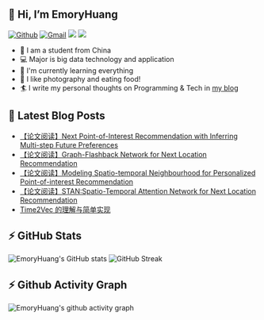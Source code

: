 ## 👋 Hi, I’m EmoryHuang
[![Github](https://img.shields.io/badge/-Github-000?style=flat&logo=Github&logoColor=white)](https://github.com/emoryhuang)
[![Gmail](https://img.shields.io/badge/-Gmail-c14438?style=flat&logo=Gmail&logoColor=white)](mailto:vunihbolvep@gmail.com)
![](https://komarev.com/ghpvc/?username=EmoryHuang)
![](https://img.shields.io/badge/build-passing-brightgreen)
- 🧐 I am a student from China
- 💻 Major is big data technology and application
- 🌱 I'm currently learning everything
- 👯 I like photography and eating food!
- 🏄‍ I write my personal thoughts on Programming & Tech in [my blog](https://emoryhuang.github.io)


## 📕 Latest Blog Posts
<!-- STACKOVERFLOW:START -->
- [【论文阅读】Next Point-of-Interest Recommendation with Inferring Multi-step Future Preferences](https://emoryhuang.cn/blog/1578428536.html)
- [【论文阅读】Graph-Flashback Network for Next Location Recommendation](https://emoryhuang.cn/blog/3047288365.html)
- [【论文阅读】Modeling Spatio-temporal Neighbourhood for Personalized Point-of-interest Recommendation](https://emoryhuang.cn/blog/2071701348.html)
- [【论文阅读】STAN:Spatio-Temporal Attention Network for Next Location Recommendation](https://emoryhuang.cn/blog/2428125584.html)
- [Time2Vec 的理解与简单实现](https://emoryhuang.cn/blog/3056744315.html)
<!-- STACKOVERFLOW:END -->

## ⚡ GitHub Stats
![EmoryHuang's GitHub stats](https://github-readme-stats.vercel.app/api?username=EmoryHuang&show_icons=true&theme=tokyonight)
![GitHub Streak](https://github-readme-streak-stats.herokuapp.com/?user=EmoryHuang&theme=tokyonight)


## ⚡ Github Activity Graph
![EmoryHuang's github activity graph](https://activity-graph.herokuapp.com/graph?username=EmoryHuang&theme=dracula)

<!---
EmoryHuang/EmoryHuang is a ✨ special ✨ repository because its `README.md` (this file) appears on your GitHub profile.
You can click the Preview link to take a look at your changes.
--->

